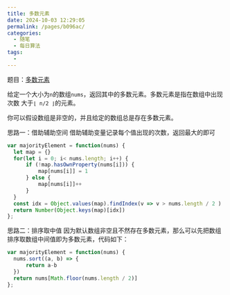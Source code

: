 ```yaml
---
title: 多数元素
date: 2024-10-03 12:29:05
permalink: /pages/b096ac/
categories:
  - 随笔
  - 每日算法
tags:
  - 
---
```

题目：[多数元素](https://leetcode.cn/problems/majority-element/description/?envType=study-plan-v2&envId=top-interview-150)

给定一个大小为`n`的数组`nums`，返回其中的多数元素。多数元素是指在数组中出现次数 大于`⌊ n/2 ⌋`的元素。

你可以假设数组是非空的，并且给定的数组总是存在多数元素。

<!-- more -->

思路一：借助辅助空间
借助辅助变量记录每个值出现的次数，返回最大的即可
```js
var majorityElement = function(nums) {
  let map = {}
  for(let i = 0; i< nums.length; i++) {
      if (!map.hasOwnProperty(nums[i])) {
          map[nums[i]] = 1
      } else {
          map[nums[i]]++
      }
  }
  const idx = Object.values(map).findIndex(v => v > nums.length / 2 )
  return Number(Object.keys(map)[idx])
};
```

思路二：排序取中值
因为默认数组非空且不然存在多数元素，那么可以先把数组排序取数组中间值即为多数元素，代码如下：
```js
var majorityElement = function(nums) {
  nums.sort((a, b) => {
      return a-b
  })
  return nums[Math.floor(nums.length / 2)]
};
```
